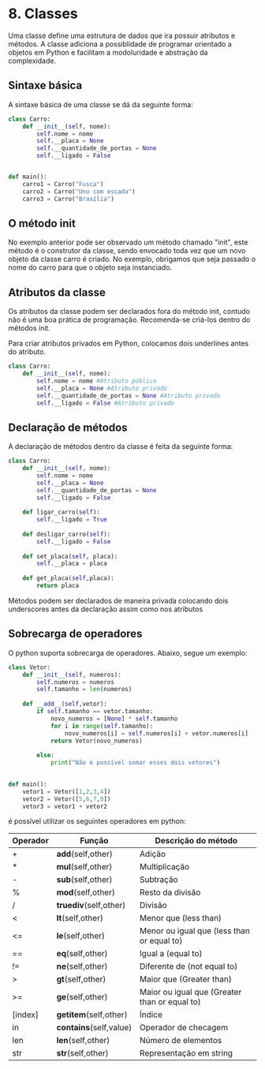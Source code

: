 # 8. Classes

Uma classe define uma estrutura de dados que ira possuir atributos e métodos. A classe adiciona a possiblidade de programar orientado a objetos em Python e facilitam a modoluridade e abstração da complexidade.

## Sintaxe básica

A sintaxe básica de uma classe se dá da seguinte forma:

```python
class Carro: 
    def __init__(self, nome):
        self.nome = nome
        self.__placa = None
        self.__quantidade_de_portas = None
        self.__ligado = False


def main():
    carro1 = Carro("Fusca")
    carro2 = Carro("Uno com escada")
    carro3 = Carro("Brasília")
```

## O método init

No exemplo anterior pode ser observado um método chamado "init", este método é o construtor da classe, sendo envocado toda vez que um novo objeto da classe carro é criado. No exemplo, obrigamos que seja passado o nome do carro para que o objeto seja instanciado.

## Atributos da classe

Os atributos da classe podem ser declarados fora do método init, contudo não é uma boa prática de programação. Recomenda-se criá-los dentro do métodos init.

Para criar atributos privados em Python, colocamos dois underlines antes do atributo.

```python
class Carro: 
    def __init__(self, nome):
        self.nome = nome #Atributo público
        self.__placa = None #Atributo privado
        self.__quantidade_de_portas = None #Atributo privado
        self.__ligado = False #Atributo privado
```


## Declaração de métodos

A declaração de métodos dentro da classe é feita da seguinte forma:

```python
class Carro: 
    def __init__(self, nome):
        self.nome = nome
        self.__placa = None
        self.__quantidade_de_portas = None
        self.__ligado = False
    
    def ligar_carro(self):
        self.__ligado = True
    
    def desligar_carro(self):
        self.__ligado = False
    
    def set_placa(self, placa):
        self.__placa = placa
    
    def get_placa(self,placa):
        return placa
```

Métodos podem ser declarados de maneira privada colocando dois underscores antes da declaração assim como nos atributos

## Sobrecarga de operadores

O python suporta sobrecarga de operadores. Abaixo, segue um exemplo:

```python
class Vetor:
    def __init__(self, numeros):
        self.numeros = numeros
        self.tamanho = len(numeros)
    
    def __add__(self,vetor):
        if self.tamanho == vetor.tamanho:
            novo_numeros = [None] * self.tamanho
            for i in range(self.tamanho):
                novo_numeros[i] = self.numeros[i] + vetor.numeros[i]
            return Vetor(novo_numeros)
                
        else:
            print("Não é possível somar esses dois vetores")
        

def main():
    vetor1 = Vetor([1,2,3,4])
    vetor2 = Vetor([5,6,7,8])
    vetor3 = vetor1 + vetor2
```

é possível utilizar os seguintes operadores em python: 

| Operador | Função | Descrição do método
| ------ | --------- | --------- |
| + | __add__(self,other) | Adição
| * | __mul__(self,other) | Multiplicação
| - | __sub__(self,other) | Subtração
| % | __mod__(self,other) | Resto da divisão
| / | __truediv__(self,other) | Divisão
| < | __lt__(self,other) | Menor que (less than)
| <= | __le__(self,other) | Menor ou igual que (less than or equal to)
| == | __eq__(self,other) | Igual a (equal to)
| != | __ne__(self,other) | Diferente de (not equal to)
| > | __gt__(self,other) | Maior que (Greater than)
| >= | __ge__(self,other) | Maior ou igual que (Greater than or equal to)
| [index] | __getitem__(self,other) | Índice
| in | __contains__(self,value) | Operador de checagem
| len | __len__(self,other) | Número de elementos
| str | __str__(self,other) | Representação em string

<br>
